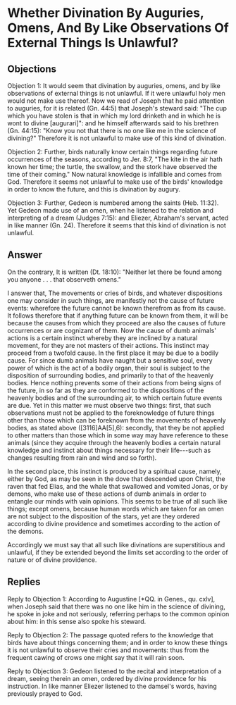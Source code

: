 # Whether Divination By Auguries, Omens, And By Like Observations Of External Things Is Unlawful?

## Objections

Objection 1: It would seem that divination by auguries, omens, and by like observations of external things is not unlawful. If it were unlawful holy men would not make use thereof. Now we read of Joseph that he paid attention to auguries, for it is related (Gn. 44:5) that Joseph's steward said: "The cup which you have stolen is that in which my lord drinketh and in which he is wont to divine [augurari]": and he himself afterwards said to his brethren (Gn. 44:15): "Know you not that there is no one like me in the science of divining?" Therefore it is not unlawful to make use of this kind of divination.

Objection 2: Further, birds naturally know certain things regarding future occurrences of the seasons, according to Jer. 8:7, "The kite in the air hath known her time; the turtle, the swallow, and the stork have observed the time of their coming." Now natural knowledge is infallible and comes from God. Therefore it seems not unlawful to make use of the birds' knowledge in order to know the future, and this is divination by augury.

Objection 3: Further, Gedeon is numbered among the saints (Heb. 11:32). Yet Gedeon made use of an omen, when he listened to the relation and interpreting of a dream (Judges 7:15): and Eliezer, Abraham's servant, acted in like manner (Gn. 24). Therefore it seems that this kind of divination is not unlawful.

## Answer

On the contrary, It is written (Dt. 18:10): "Neither let there be found among you anyone . . . that observeth omens."

I answer that, The movements or cries of birds, and whatever dispositions one may consider in such things, are manifestly not the cause of future events: wherefore the future cannot be known therefrom as from its cause. It follows therefore that if anything future can be known from them, it will be because the causes from which they proceed are also the causes of future occurrences or are cognizant of them. Now the cause of dumb animals' actions is a certain instinct whereby they are inclined by a natural movement, for they are not masters of their actions. This instinct may proceed from a twofold cause. In the first place it may be due to a bodily cause. For since dumb animals have naught but a sensitive soul, every power of which is the act of a bodily organ, their soul is subject to the disposition of surrounding bodies, and primarily to that of the heavenly bodies. Hence nothing prevents some of their actions from being signs of the future, in so far as they are conformed to the dispositions of the heavenly bodies and of the surrounding air, to which certain future events are due. Yet in this matter we must observe two things: first, that such observations must not be applied to the foreknowledge of future things other than those which can be foreknown from the movements of heavenly bodies, as stated above ([3116]AA[5],6): secondly, that they be not applied to other matters than those which in some way may have reference to these animals (since they acquire through the heavenly bodies a certain natural knowledge and instinct about things necessary for their life---such as changes resulting from rain and wind and so forth).

In the second place, this instinct is produced by a spiritual cause, namely, either by God, as may be seen in the dove that descended upon Christ, the raven that fed Elias, and the whale that swallowed and vomited Jonas, or by demons, who make use of these actions of dumb animals in order to entangle our minds with vain opinions. This seems to be true of all such like things; except omens, because human words which are taken for an omen are not subject to the disposition of the stars, yet are they ordered according to divine providence and sometimes according to the action of the demons.

Accordingly we must say that all such like divinations are superstitious and unlawful, if they be extended beyond the limits set according to the order of nature or of divine providence.

## Replies

Reply to Objection 1: According to Augustine [*QQ. in Genes., qu. cxlv], when Joseph said that there was no one like him in the science of divining, he spoke in joke and not seriously, referring perhaps to the common opinion about him: in this sense also spoke his steward.

Reply to Objection 2: The passage quoted refers to the knowledge that birds have about things concerning them; and in order to know these things it is not unlawful to observe their cries and movements: thus from the frequent cawing of crows one might say that it will rain soon.

Reply to Objection 3: Gedeon listened to the recital and interpretation of a dream, seeing therein an omen, ordered by divine providence for his instruction. In like manner Eliezer listened to the damsel's words, having previously prayed to God.